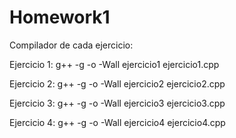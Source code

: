 # Homework1

Compilador de cada ejercicio:

Ejercicio 1:
g++ -g -o -Wall ejercicio1 ejercicio1.cpp

Ejercicio 2:
g++ -g -o -Wall ejercicio2 ejercicio2.cpp

Ejercicio 3:
g++ -g -o -Wall ejercicio3 ejercicio3.cpp

Ejercicio 4:
g++ -g -o -Wall ejercicio4 ejercicio4.cpp